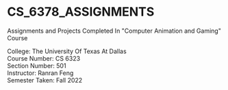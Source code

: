 # CS_6378_ASSIGNMENTS
Assignments and Projects Completed In "Computer Animation and Gaming" Course

College: The University Of Texas At Dallas\
Course Number: CS 6323\
Section Number: 501\
Instructor: Ranran Feng\
Semester Taken: Fall 2022
